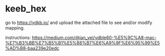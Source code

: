 # keeb_hex

go to https://ydkb.io/ and upload the attached file to see and/or modify mapping.

instructions: https://medium.com/@ian_yei/ydble60-%E5%9C%A8-mac-%E7%B3%BB%E7%B5%B1%E5%88%B7%E6%A9%9F%E6%95%99%E5%AD%B8-baa239e20edc
